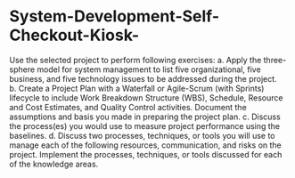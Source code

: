 # System-Development-Self-Checkout-Kiosk-
Use the selected project to perform following exercises:
a.	Apply the three-sphere model for system management to list five organizational, five business, and five technology issues to be addressed during the project.   
b.	Create a Project Plan with a Waterfall or Agile-Scrum (with Sprints) lifecycle to include Work Breakdown Structure (WBS), Schedule, Resource and Cost Estimates, and Quality Control activities. Document the assumptions and basis you made in preparing the project plan. 
c.	Discuss the process(es) you would use to measure project performance using the baselines. 
d.	Discuss two processes, techniques, or tools you will use to manage each of the following resources, communication, and risks on the project. Implement the processes, techniques, or tools discussed for each of the knowledge areas.
